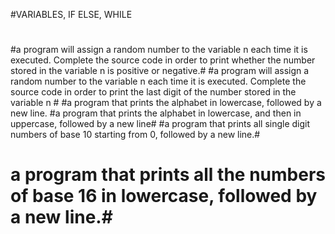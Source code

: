 #VARIABLES, IF ELSE, WHILE
#
#
#a program will assign a random number to the variable n each time it is executed. Complete the source code in order to print whether the number stored in the variable n is positive or negative.#
#a  program will assign a random number to the variable n each time it is executed. Complete the source code in order to print the last digit of the number stored in the variable n #
#a program that prints the alphabet in lowercase, followed by a new line.
#a program that prints the alphabet in lowercase, and then in uppercase, followed by a new line#
#a program that prints all single digit numbers of base 10 starting from 0, followed by a new line.#
# a program that prints all the numbers of base 16 in lowercase, followed by a new line.#
